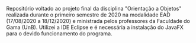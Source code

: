 Repositório voltado ao projeto final da disciplina "Orientação a Objetos" realizada durante o primeiro semestre de 2020 na modalidade EAD (17/08/2020 a 18/12/2020) e ministrada pelos professores da Faculdade do Gama (UnB). 
Utilizei a IDE Eclipse e é necessária a instalação do JavaFX para o devido funcionamento do programa. 



